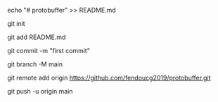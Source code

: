echo "# protobuffer" >> README.md

git init

git add README.md

git commit -m "first commit"

git branch -M main

git remote add origin https://github.com/fendoucg2019/protobuffer.git

git push -u origin main
